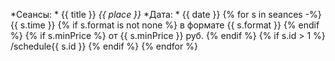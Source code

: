 *Сеансы: * {{ title }}
*{{ place }}*
*Дата: * {{ date }}
{% for s in seances -%}
{{ s.time }} {% if s.format is not none %} в формате {{ s.format }} {% endif %} {% if s.minPrice %} от {{ s.minPrice }} руб. {% endif %} {% if s.id > 1 %} /schedule{{ s.id }} {% endif %}
{% endfor %}